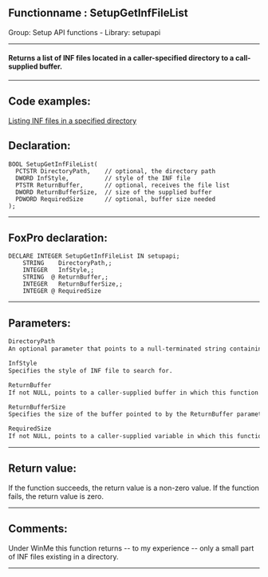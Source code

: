 <link rel="stylesheet" type="text/css" href="../../css/win32api.css">  
<link rel="stylesheet" href="https://cdnjs.cloudflare.com/ajax/libs/font-awesome/4.7.0/css/font-awesome.min.css">

## Functionname : SetupGetInfFileList
Group: Setup API functions - Library: setupapi    
***  


#### Returns a list of INF files located in a caller-specified directory to a call-supplied buffer.
***  


## Code examples:
[Listing INF files in a specified directory](../../samples/sample_169.md)  

## Declaration:
```foxpro  
BOOL SetupGetInfFileList(
  PCTSTR DirectoryPath,    // optional, the directory path
  DWORD InfStyle,          // style of the INF file
  PTSTR ReturnBuffer,      // optional, receives the file list
  DWORD ReturnBufferSize,  // size of the supplied buffer
  PDWORD RequiredSize      // optional, buffer size needed
);  
```  
***  


## FoxPro declaration:
```foxpro  
DECLARE INTEGER SetupGetInfFileList IN setupapi;
	STRING    DirectoryPath,;
	INTEGER   InfStyle,;
	STRING  @ ReturnBuffer,;
	INTEGER   ReturnBufferSize,;
	INTEGER @ RequiredSize  
```  
***  


## Parameters:
```txt  
DirectoryPath
An optional parameter that points to a null-terminated string containing the path of the directory in which to search. If this value is NULL, the %windir%\inf directory is used.

InfStyle
Specifies the style of INF file to search for.

ReturnBuffer
If not NULL, points to a caller-supplied buffer in which this function returns the list of all INF files of the desired style(s) that were found in the specified subdirectory.

ReturnBufferSize
Specifies the size of the buffer pointed to by the ReturnBuffer parameter.

RequiredSize
If not NULL, points to a caller-supplied variable in which this function returns the required size for the buffer pointed to by the ReturnBuffer parameter.  
```  
***  


## Return value:
If the function succeeds, the return value is a non-zero value. If the function fails, the return value is zero.   
***  


## Comments:
Under WinMe this function returns -- to my experience -- only a small part of INF files existing in a directory.  
  
***  

